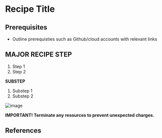 # Recipe Title

## Prerequisites

* Outline prerequisties such as Github/cloud accounts with relevant links

## MAJOR RECIPE STEP

1. Step 1
2. Step 2

**SUBSTEP**

1. Substep 1
2. Substep 2

<!-- To add assets create folder assets/source/recipe/ -->
![image](../assets/source/recipe/recipe.png) 

**IMPORTANT! Terminate any resources to prevent unexpected charges.** 

## References